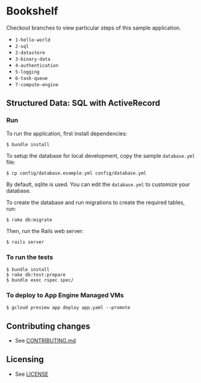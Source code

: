 # Bookshelf

Checkout branches to view particular steps of this sample application.

 - `1-hello-world`
 - `2-sql`
 - `2-datastore`
 - `3-binary-data`
 - `4-authentication`
 - `5-logging`
 - `6-task-queue`
 - `7-compute-engine`

## Structured Data: SQL with ActiveRecord

### Run

To run the application, first install dependencies:

    $ bundle install

To setup the database for local development, copy the sample `database.yml` file:

    $ cp config/database.example.yml config/database.yml

By default, sqlite is used.  You can edit the `database.yml` to customize your database.

To create the database and run migrations to create the required tables, run:

    $ rake db:migrate

Then, run the Rails web server:

    $ rails server

### To run the tests

    $ bundle install
    $ rake db:test:prepare
    $ bundle exec rspec spec/

### To deploy to App Engine Managed VMs

    $ gcloud preview app deploy app.yaml --promote

## Contributing changes

* See [CONTRIBUTING.md](CONTRIBUTING.md)

## Licensing

* See [LICENSE](LICENSE)
